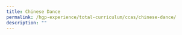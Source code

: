 ```yaml
---
title: Chinese Dance
permalink: /hgp-experience/total-curriculum/ccas/chinese-dance/
description: ""
---
```

